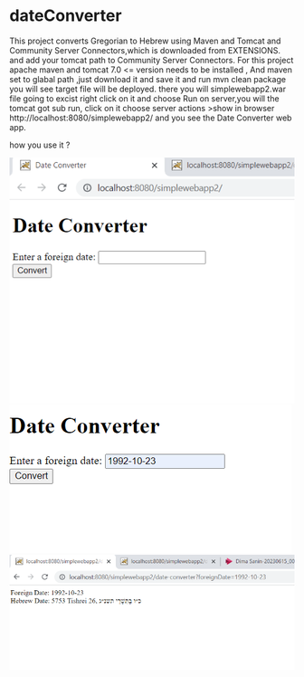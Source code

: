 # dateConverter
This project converts Gregorian to Hebrew using Maven and Tomcat and 
Community Server Connectors,which is downloaded from EXTENSIONS.
and add your tomcat path to Community Server Connectors.
For this project apache maven and tomcat 7.0 <= version needs to be installed ,
And maven set to glabal path ,just download it and save it and run mvn clean package
you will see target file will be deployed. there you will simplewebapp2.war file going to excist
right click on it and choose Run on server,you will the tomcat got sub run, click on it choose server
actions >show in browser http://localhost:8080/simplewebapp2/ and you see the Date Converter web app.

how you use it ?


![Alt text](https://github.com/dimastar2310/dateConverter/blob/main/resources/first.png)
![Alt text](https://github.com/dimastar2310/dateConverter/blob/main/resources/second.png)
![Alt text](https://github.com/dimastar2310/dateConverter/blob/main/resources/third.png)

